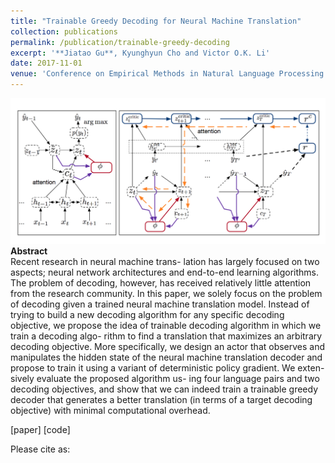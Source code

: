 ```yaml
---
title: "Trainable Greedy Decoding for Neural Machine Translation"
collection: publications
permalink: /publication/trainable-greedy-decoding
excerpt: '**Jiatao Gu**, Kyunghyun Cho and Victor O.K. Li'
date: 2017-11-01
venue: 'Conference on Empirical Methods in Natural Language Processing (EMNLP)'
---
```


![png](/images/emnlp2017.png)<br>
**Abstract** <br>
Recent research in neural machine trans- lation has largely focused on two aspects; neural network architectures and end-to-end learning algorithms. The problem of decoding, however, has received relatively little attention from the research community. In this paper, we solely focus on the problem of decoding given a trained neural machine translation model. Instead of trying to build a new decoding algorithm for any specific decoding objective, we propose the idea of trainable decoding algorithm in which we train a decoding algo- rithm to find a translation that maximizes an arbitrary decoding objective. More specifically, we design an actor that observes and manipulates the hidden state of the neural machine translation decoder and propose to train it using a variant of deterministic policy gradient. We exten-sively evaluate the proposed algorithm us- ing four language pairs and two decoding objectives, and show that we can indeed train a trainable greedy decoder that generates a better translation (in terms of a target decoding objective) with minimal computational overhead.

[paper] [code]

Please cite as:
```bibtex

```